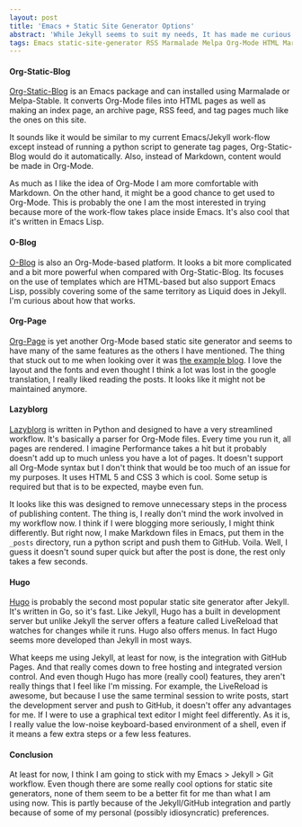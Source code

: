 ```yaml
---
layout: post
title: 'Emacs + Static Site Generator Options'
abstract: 'While Jekyll seems to suit my needs, It has made me curious about other publishing options that are available. Here, I look at a few of options that look interesting.'
tags: Emacs static-site-generator RSS Marmalade Melpa Org-Mode HTML Markdown Lisp Python CSS GitHub Pages
---
```

#### Org-Static-Blog
[Org-Static-Blog](https://github.com/bastibe/org-static-blog/) is an Emacs package and can installed using Marmalade or Melpa-Stable. It converts Org-Mode files into HTML pages as well as making an index page, an archive page, RSS feed, and tag pages much like the ones on this site.

It sounds like it would be similar to my current Emacs/Jekyll work-flow except instead of running a python script to generate tag pages, Org-Static-Blog would do it automatically. Also, instead of Markdown, content would be made in Org-Mode.

As much as I like the idea of Org-Mode I am more comfortable with Markdown. On the other hand, it might be a good chance to get used to Org-Mode. This is probably the one I am the most interested in trying because more of the work-flow takes place inside Emacs. It's also cool that it's written in Emacs Lisp.

#### O-Blog
[O-Blog](http://renard.github.io/o-blog/index.html) is also an Org-Mode-based platform. It looks a bit more complicated and a bit more powerful when compared with Org-Static-Blog. Its focuses on the use of templates which are HTML-based but also support Emacs Lisp, possibly covering some of the same territory as Liquid does in Jekyll. I'm curious about how that works. 

#### Org-Page
[Org-Page](https://github.com/kelvinh/org-page) is yet another Org-Mode based static site generator and seems to have many of the same features as the others I have mentioned. The thing that stuck out to me when looking over it was [the example blog](http://kelvinh.github.io/). I love the layout and the fonts and even thought I think a lot was lost in the google translation, I really liked reading the posts. It looks like it might not be maintained anymore.

#### Lazyblorg
[Lazyblorg](https://github.com/novoid/lazyblorg) is written in Python and designed to have a very streamlined workflow. It's basically a parser for Org-Mode files. Every time you run it, all pages are rendered. I imagine Performance takes a hit but it probably doesn't add up to much unless you have a lot of pages. It doesn't support all Org-Mode syntax but I don't think that would be too much of an issue for my purposes. It uses HTML 5 and CSS 3 which is cool. Some setup is required but that is to be expected, maybe even fun.

It looks like this was designed to remove unnecessary steps in the process of publishing content. The thing is, I really don't mind the work involved in my workflow now. I think if I were blogging more seriously, I might think differently. But right now, I make Markdown files in Emacs, put them in the `_posts` directory, run a python script and push them to GitHub. Voila. Well, I guess it doesn't sound super quick but after the post is done, the rest only takes a few seconds.

#### Hugo
[Hugo](https://gohugo.io/) is probably the second most popular static site generator after Jekyll. It's written in Go, so it's fast. Like Jekyll, Hugo has a built in development server but unlike Jekyll the server offers a feature called LiveReload that watches for changes while it runs. Hugo also offers menus. In fact Hugo seems more developed than Jekyll in most ways.

What keeps me using Jekyll, at least for now, is the integration with GitHub Pages. And that really comes down to free hosting and integrated version control. And even though Hugo has more (really cool) features, they aren't really things that I feel like I'm missing. For example, the LiveReload is awesome, but because I use the same terminal session to write posts, start the development server and push to GitHub, it doesn't offer any advantages for me. If I were to use a graphical text editor I might feel differently. As it is, I really value the low-noise keyboard-based environment of a shell, even if it means a few extra steps or a few less features.

#### Conclusion
At least for now, I think I am going to stick with my Emacs > Jekyll > Git workflow. Even though there are some really cool options for static site generators, none of them seem to be a better fit for me than what I am using now. This is partly because of the Jekyll/GitHub integration and partly because of some of my personal (possibly idiosyncratic) preferences.